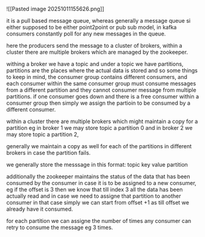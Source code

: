 ![[Pasted image 20251011155626.png]]


it is a pull based message queue, whereas generally a message queue si either supposed to be either point2point or pub sub model, in kafka consumers constantly poll for any new messages in the queue.

here the producers send the message to a cluster of brokers,
within a cluster there are multiple brokers which are managed by the zookeeper.

withing a broker we have a topic and under a topic we have partitions, partitions are the places where the actual data is stored and so some things to keep in mind,
the consumer group contains different consumers, and each consumer within the same consumer group must consume messages from a different partition and they cannot consumer message from multiple partitions.
if one consumer goes down and there is a free consumer within a consumer group then simply we assign the partioin to be consumed by a different consumer.

within a cluster there are multiple brokers which might maintain a copy for a partition eg in broker 1 we may store topic a partition 0 and in broker 2 we may store topic a partition 2, 

generally we maintain a copy as well for each of the partitions in different brokers in case the partition fails.

we generally store the messsage in this format:
topic
key
value
partition

additionally the zookeeper maintains the status of the data that has been consumed by the consumer in case it is to be assigned to a new consumer, eg if the offset is 3 then we know that till index 3 all the data has been actually read and in case we need to assigne that partition to another consumer in that case simply we can start from offset +1 as till offset we already have it consumed.

for each partition we can assigne the number of times any consumer can retry to consume the message eg 3 times.